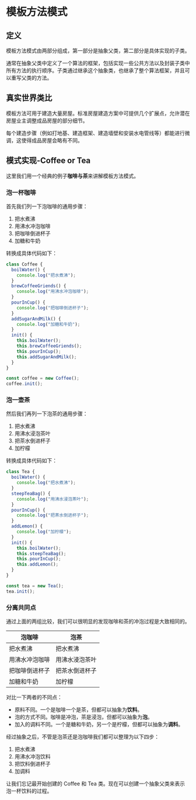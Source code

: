 # 模板方法模式

## 定义

模板方法模式由两部分组成，第一部分是抽象父类，第二部分是具体实现的子类。

通常在抽象父类中定义了一个算法的框架，包括实现一些公共方法以及封装子类中所有方法的执行顺序。子类通过继承这个抽象类，也继承了整个算法框架，并且可以重写父类的方法。

## 真实世界类比

模板方法可用于建造大量房屋。标准房屋建造方案中可提供几个扩展点，允许潜在房屋业主调整成品房屋的部分细节。

<ImageDesc imgWidth="80%" src="https://refactoringguru.cn/images/patterns/diagrams/template-method/live-example-2x.png" desc="可对典型的建筑方案进行微调以更好地满足客户需求。" />

每个建造步骤（例如打地基、建造框架、建造墙壁和安装水电管线等）都能进行微调，这使得成品房屋会略有不同。

## 模式实现-Coffee or Tea

这里我们用一个经典的例子**咖啡与茶**来讲解模板方法模式。

### 泡一杯咖啡

首先我们列一下泡咖啡的通用步骤：

1. 把水煮沸
2. 用沸水冲泡咖啡
3. 把咖啡倒进杯子
4. 加糖和牛奶

转换成具体代码如下：

```js
class Coffee {
  boilWater() {
    console.log("把水煮沸");
  }
  brewCoffeeGriends() {
    console.log("用沸水冲泡咖啡");
  }
  pourInCup() {
    console.log("把咖啡倒进杯子");
  }
  addSugarAndMilk() {
    console.log("加糖和牛奶");
  }
  init() {
    this.boilWater();
    this.brewCoffeeGriends();
    this.pourInCup();
    this.addSugarAndMilk();
  }
}

const coffee = new Coffee();
coffee.init();
```

### 泡一壶茶

然后我们再列一下泡茶的通用步骤：

1. 把水煮沸
2. 用沸水浸泡茶叶
3. 把茶水倒进杯子
4. 加柠檬

转换成具体代码如下：

```js
class Tea {
  boilWater() {
    console.log("把水煮沸");
  }
  steepTeaBag() {
    console.log("用沸水浸泡茶叶");
  }
  pourInCup() {
    console.log("把茶水倒进杯子");
  }
  addLemon() {
    console.log("加柠檬");
  }
  init() {
    this.boilWater();
    this.steepTeaBag();
    this.pourInCup();
    this.addLemon();
  }
}

const tea = new Tea();
tea.init();
```

### 分离共同点

通过上面的两组比较，我们可以很明显的发现咖啡和茶的冲泡过程是大致相同的。

| 泡咖啡         | 泡茶           |
| -------------- | -------------- |
| 把水煮沸       | 把水煮沸       |
| 用沸水冲泡咖啡 | 用沸水浸泡茶叶 |
| 把咖啡倒进杯子 | 把茶水倒进杯子 |
| 加糖和牛奶     | 加柠檬         |

对比一下两者的不同点：

- 原料不同。一个是咖啡一个是茶，但都可以抽象为**饮料**。
- 泡的方式不同。咖啡是冲泡，茶是浸泡，但都可以抽象为**泡**。
- 加入的调料不同。一个是糖和牛奶，另一个是柠檬，但都可以抽象为**调料**。

经过抽象之后，不管是泡茶还是泡咖啡我们都可以整理为以下四步：

1. 把水煮沸
2. 用沸水冲泡饮料
3. 把饮料倒进杯子
4. 加调料

让我们忘记最开始创建的 Coffee 和 Tea 类。现在可以创建一个抽象父类来表示泡一杯饮料的过程。

```js
```
